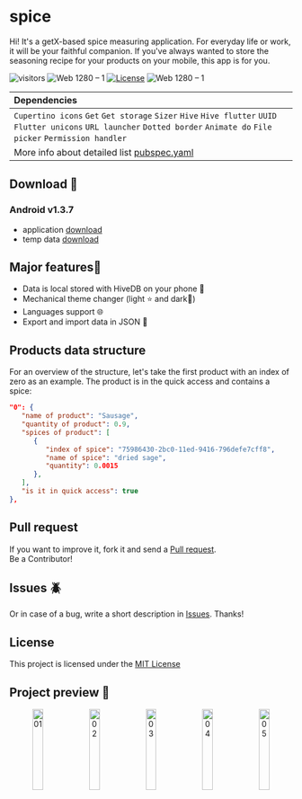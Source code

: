 # spice

Hi! It's a getX-based spice measuring application. For everyday life or work, it will be your faithful companion. If you've always wanted to store the seasoning recipe for your products on your mobile, this app is for you.

![visitors](https://visitor-badge.glitch.me/badge?right_color=teal&page_id=vellt/GetX-Spice-Flutter) 
![Web 1280 – 1]( https://img.shields.io/badge/made%20with-flutter-blue?style=flat)
[![License](https://img.shields.io/badge/license-MIT-orange)](./LICENSE)
![Web 1280 – 1]( https://img.shields.io/badge/-open%20source-wheat)

| Dependencies |
|  :---  |
| `Cupertino icons`  `Get` `Get storage`  `Sizer`  `Hive`  `Hive flutter`  `UUID`  `Flutter unicons`  `URL launcher` `Dotted border`  `Animate do`  `File picker`  `Permission handler` |
| More info about detailed list <a href="https://github.com/vellt/GetX-Spice-Flutter/blob/main/pubspec.yaml">pubspec.yaml</a> |

## Download 📲
### Android v1.3.7
- application <a href="https://github.com/vellt/GetX-Spice-Flutter/releases/download/v1.3.7/spice.apk">  download  </a>
- temp data <a href="https://github.com/vellt/GetX-Spice-Flutter/releases/download/v1.3.7/temp-data.json">  download  </a>

## Major features🔧
- Data is local stored with HiveDB on your phone 📱
- Mechanical theme changer (light ⭐ and dark🌙)
- Languages support 🌐
- Export and import data in JSON 💾

## Products data structure
For an overview of the structure, let's take the first product with an index of zero as an example. The product is in the quick access and contains a spice:

```JSON
"0": {      
   "name of product": "Sausage",
   "quantity of product": 0.9,
   "spices of product": [
      {
         "index of spice": "75986430-2bc0-11ed-9416-796defe7cff8",
         "name of spice": "dried sage",
         "quantity": 0.0015
      },
   ],
   "is it in quick access": true
},
```

## Pull request
If you want to improve it, fork it and send a <a target="_blank" href="https://github.com/vellt/GetX-Spice-Flutter/pulls">Pull request</a>.  <br> Be a Contributor! 

## Issues 🪲
Or in case of a bug, write a short description in <a target="_blank" href="https://github.com/vellt/GetX-Spice-Flutter/pulls">Issues</a>. Thanks! 

## License
This project is licensed under the <a href="https://github.com/vellt/GetX-Spice-Flutter/blob/main/LICENSE">MIT License</a>


## Project preview 📸

<p align="center">
   <img width="19.2%" alt="01" src="https://user-images.githubusercontent.com/61885011/188321265-1507d8ac-46ef-4db5-962e-aa66f6438e8b.jpeg"> 
   <img width="19.2%" alt="02" src="https://user-images.githubusercontent.com/61885011/188321266-f1e34034-b28c-4913-9f61-bf6cea7096ac.jpeg"> 
   <img width="19.2%" alt="03" src="https://user-images.githubusercontent.com/61885011/188323153-6c680d01-ee65-44fd-a77f-51bf3dc8d3d8.jpeg"> 
   <img width="19.2%" alt="04" src="https://user-images.githubusercontent.com/61885011/188321271-d82462b6-2e76-4952-9205-26726d9d5874.jpeg"> 
   <img width="19.2%" alt="05" src="https://user-images.githubusercontent.com/61885011/188321264-fc7cfb91-f67c-4056-ba24-6d260cde65b3.jpeg"> 
</p>


